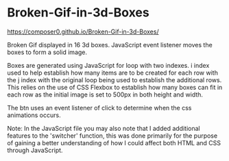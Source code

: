 # Broken-Gif-in-3d-Boxes

https://composer0.github.io/Broken-Gif-in-3d-Boxes/

Broken Gif displayed in 16 3d boxes. JavaScript event listener moves the boxes to form a solid image.

Boxes are generated using JavaScript for loop with two indexes. i index used to help establish how many items are to be created for each row with the j index with the original loop being used to establish the additional rows. This relies on the use of CSS Flexbox to establish how many boxes can fit in each row as the initial image is set to 500px in both height and width.

The btn uses an event listener of click to determine when the css animations occurs.

Note: In the JavaScript file you may also note that I added additional features to the 'switcher' function, this was done primarily for the purpose of gaining a better understanding of how I could affect both HTML and CSS through JavaScript.
